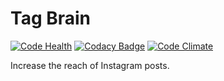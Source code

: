 # Tag Brain

[![Code Health](https://landscape.io/github/tedmiston/tag-brain/master/landscape.svg?style=flat)](https://landscape.io/github/tedmiston/tag-brain/master) [![Codacy Badge](https://api.codacy.com/project/badge/Grade/77dfeba1f8ce49dfadf60f2a2133a94e)](https://www.codacy.com/app/tedmiston/tag-brain?utm_source=github.com&amp;utm_medium=referral&amp;utm_content=tedmiston/tag-brain&amp;utm_campaign=Badge_Grade) [![Code Climate](https://codeclimate.com/github/tedmiston/tag-brain/badges/gpa.svg)](https://codeclimate.com/github/tedmiston/tag-brain)

Increase the reach of Instagram posts.
